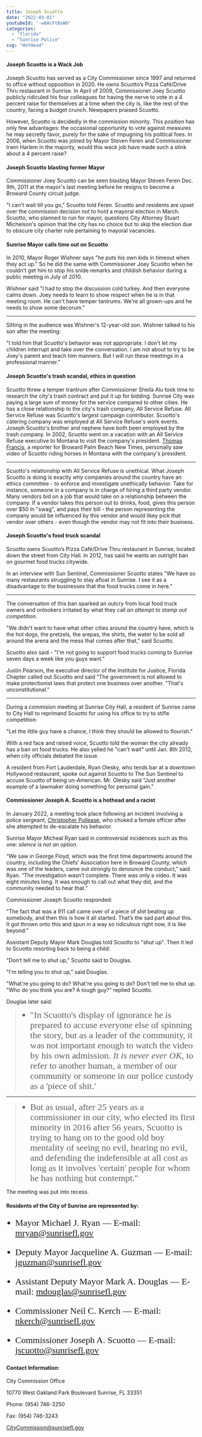 ```yaml
---
title: Joseph Scuotto
date: "2022-03-01"
youtubeId: "-w6AcFtBxW0"
categories: 
  - "florida"
  - "Sunrise Police"
svg: "HotHead"
---
```


#### Joseph Scuotto is a Wack Job

Joseph Scuotto has served as a City Commissioner since 1997 and returned to office without opposition in 2020.  He owns Scuotto’s Pizza Café/Drive Thru restaurant in Sunrise.  In April of 2009, Commissioner Joey Scuotto publicly ridiculed his four colleagues for having the nerve to vote in a 4 percent raise for themselves at a time when the city is, like the rest of the country, facing a budget crunch.  Newpapers praised Scuotto.

However, Scuotto is decidedly in the commission minority.  This position has only few advantages:  the occasional opportunity to vote against measures he may secretly favor, purely for the sake of impugning his political foes. In 2006, when Scuotto was joined by Mayor Steven Feren and Commissioner Irwin Harlem in the majority, would this wack job have made such a stink about a 4 percent raise?

#### Joseph Scuotto blasting former Mayor

Commissioner Joey Scuotto can be seen blasting Mayor Steven Feren Dec. 9th, 2011 at the mayor's last meeting before he resigns to become a Broward County circuit judge.

"I can't wait till you go," Scuotto told Feren. Scuotto and residents are upset over the commission decision not to hold a mayoral election in March. Scuotto, who planned to run for mayor, questions City Attorney Stuart Michelson's opinion that the city has no choice but to skip the election due to obscure city charter rule pertaining to mayoral vacancies.

#### Sunrise Mayor calls time out on Scuotto

In 2010, Mayor Roger Wishner says "he puts his own kids in timeout when they act up."  So he did the same with Commissioner Joey Scuotto when he couldn't get him to stop his snide remarks and childish behavior during a public meeting in July of 2010.

Wishner said "I had to stop the discussion cold turkey.  And then everyone calms down. Joey needs to learn to show respect when he is in that meeting room. He can't have temper tantrums. We're all grown-ups and he needs to show some decorum."

---

Sitting in the audience was Wishner's 12-year-old son.  Wishner talked to his son after the meeting:

"I told him that Scuotto's behavior was not appropriate. I don't let my children interrupt and take over the conversation. I am not about to try to be Joey's parent and teach him manners. But I will run these meetings in a professional manner."

#### Joseph Scuotto's trash scandal, ethics in question

Scuotto threw a temper trantrum after Commissioner Sheila Alu took time to research the city's trash contract and put it up for bidding. Sunrise City was paying a large sum of money for the service compared to other cities.  He has a close relationship to the city's trash company, All Service Refuse.  All Service Refuse was Scuotto's largest campaign contributor.  Scuotto's catering company was employed at All Service Refuse's work events.  Joseph Scuotto's brother and nephew have both been employed by the trash company.  In 2002, Scuotto went on a vacation with an All Service Refuse executive to Montana to visit the company's president.  [Thomas Francis](https://www.browardpalmbeach.com/news/sunrise-commissioner-not-qualified-to-give-lectures-on-waste-6443355), a reporter for Broward Palm Beach New Times, personally saw video of Scuotto riding horses in Montana with the company's president.

---

Scuotto's relationship with All Service Refuse is unethical.  What Joseph Scuotto is doing is exactly why companies around the country have an ethics committee - to enforce and investigate unethically behavior.  Take for instance, someone in a company is in charge of hiring a third party vendor.  Many vendors bid on a job that would take on a relationship between the company.  If a vendor takes this person out to drinks, food, gives this person over $50 in "swag", and pays their bill - the person representing the company would be influenced by this vendor and would likey pick that vendor over others - even though the vendor may not fit into their business.

#### Joseph Scuotto's food truck scandal

Scuotto owns Scuotto’s Pizza Café/Drive Thru restaurant in Sunrise, located down the street from City Hall.  In 2012, has said he wants an outright ban on gourmet food trucks citywide.

In an interview with Sun Sentinel, Commissioner Scuotto states "We have so many restaurants struggling to stay afloat in Sunrise.  I see it as a disadvantage to the businesses that the food trucks come in here."

---

The conversation of this ban sparked an outcry from local food truck owners and onlookers irritated by what they call *an attempt to stamp out competition*.

"We didn't want to have what other cities around the country have, which is the hot dogs, the pretzels, the arepas, the shirts, the water to be sold all around the arena and the mess that comes after that," said Scuotto.

Scuotto also said - "I'm not going to support food trucks coming to Sunrise seven days a week like you guys want."

Justin Pearson, the executive director of the Institute for Justice, Florida Chapter called out Scuotto and said "The government is not allowed to make protectionist laws that protect one business over another.  "That's unconstitutional."

---

During a commision meeting at Sunrise City Hall, a resident of Sunrise came to City Hall to reprimand Scuotto for using his office to try to stifle competition:

"Let the little guy have a chance,  I think they should be allowed to flourish."

With a red face and raised voice, Scuotto told the woman the city already has a ban on food trucks.  He also yelled he "can't wait" until Jan. 8th 2012, when city officials debated the issue.

A resident from Fort Lauderdale, Ryan Olesky, who tends bar at a downtown Hollywood restaurant, spoke out against Scuotto to The Sun Sentinel to accuse Scuotto of being un-American.  Mr. Olesky said "Just another example of a lawmaker doing something for personal gain."

#### Commissioner Joseph A. Scuotto is a hothead and a racist

In January 2022, a meeting took place following an incident involving a police sergeant, [Christopher Pullease](/dishonored/christopher-pullease), who choked a female officer after she attempted to de-escalate his behavior.

Sunrise Mayor Micheal Ryan said in controversial incidences such as this one: *silence is not an option*.

“We saw in George Floyd, which was the first time departments around the country, including the Chiefs’ Association here in Broward County, which was one of the leaders, came out strongly to denounce the conduct,” said Ryan. “The investigation wasn’t complete. There was only a video. It was eight minutes long. It was enough to call out what they did, and the community needed to hear that.”

Commissioner Joseph Scuotto responded:

"The fact that was a 911 call came over of a piece of shit beating up somebody, and then this is how it all started. That’s the sad part about this. It got thrown onto this and spun in a way so ridiculous right now, it is like beyond."

Assistant Deputy Mayor Mark Douglas told Scuotto to "shut up".  Then it led to Scuotto resorting back to being a child:

"Don’t tell me to shut up," Scuotto said to Douglas.

"I'm telling you to shut up," said Douglas.

"What're you going to do? What're you going to do? Don't tell me to shut up.  "Who do you think you are? A tough guy?" replied Scuotto. 

Douglas later said: 

> * "In Scuotto's display of ignorance he is prepared to accuse everyone else of spinning the story, but as a leader of the community, it was not important enough to watch the video by his own admission.  *It is never ever OK*, to refer to another human, a member of our community or someone in our police custody as a 'piece of shit.' 

---

> * But as usual, after 25 years as a commissioner in our city, who elected its first minority in 2016 after 56 years, Scuotto is trying to hang on to the good old boy mentality of seeing no evil, hearing no evil, and defending the indefensible at all cost as long as it involves 'certain' people for whom he has nothing but contempt."

The meeting was put into recess.

#### Residents of the City of Sunrise are represented by: 
* Mayor Michael J. Ryan — E-mail: mryan@sunrisefl.gov

* Deputy Mayor Jacqueline A. Guzman — E-mail: jguzman@sunrisefl.gov

* Assistant Deputy Mayor Mark A. Douglas — E-mail: mdouglas@sunrisefl.gov

* Commissioner Neil C. Kerch — E-mail: nkerch@sunrisefl.gov

* Commissioner Joseph A. Scuotto — E-mail: jscuotto@sunrisefl.gov 

#### Contact Information: 
City Commission Office

10770 West Oakland Park Boulevard 
Sunrise, FL 33351 

Phone: (954) 746-3250

Fax: (954) 746-3243

CityCommission@sunrisefl.gov 

<style>


li{
    color: var(--primary-color);
    font-family: 'Alegreya', Serif;
    font-size: 1.5rem;
  
}
</style>